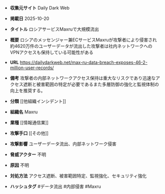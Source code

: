 - **収集元サイト**
Daily Dark Web

- **掲載日**
2025-10-20

- **タイトル**
ロシアサービスMaxruで大規模流出

- **概要**
ロシアのメッセンジャー兼ECサービスMaxruが攻撃者により侵害され約4620万件のユーザーデータが流出した攻撃者は社内ネットワークへのVPNアクセスも保持している可能性がある

- **URL**
https://dailydarkweb.net/max-ru-data-breach-exposes-46-2-million-user-records/

- **備考**
攻撃者の内部ネットワークアクセス保持は重大なリスクであり迅速なアクセス遮断と被害範囲の特定が必要であるまた多層防御の強化と監視体制の向上を推奨する。

- **分類**
[[他組織インシデント]]

- **組織名**
Maxru

- **業種**
[[情報通信業]]

- **攻撃手口**
[[その他]]

- **攻撃影響**
ユーザーデータ流出、内部ネットワーク侵害

- **脅威アクター**
不明

- **原因**
不明

- **対処方法**
アクセス遮断、被害範囲特定、監視強化、セキュリティ強化

- **ハッシュタグ**
#データ流出 #内部侵害 #Maxru
